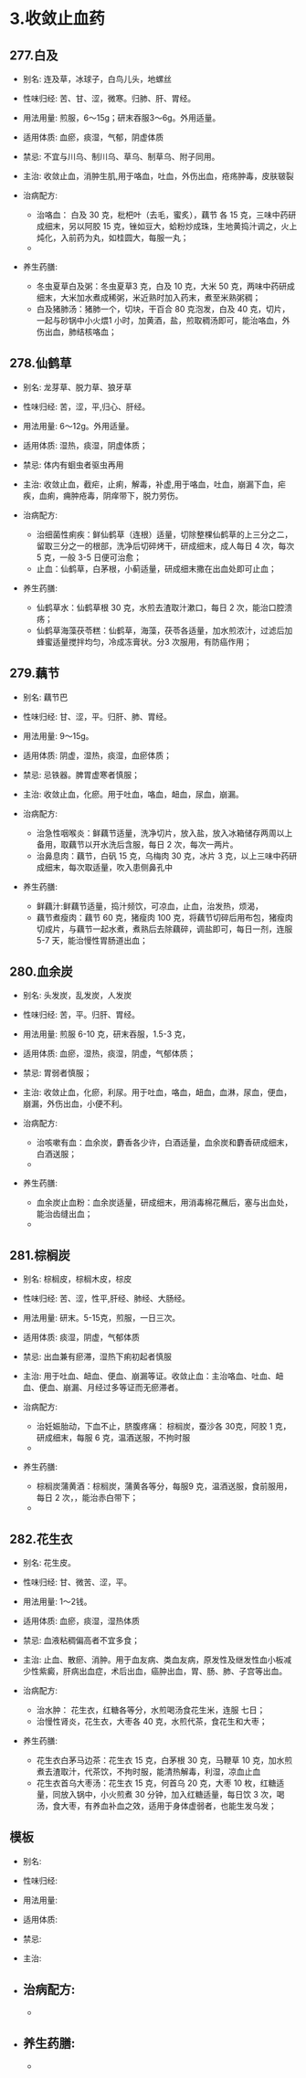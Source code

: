 # 3.收敛止血药



## 277.白及

- 别名: 连及草，冰球子，白鸟儿头，地螺丝
- 性味归经: 苦、甘、涩，微寒。归肺、肝、胃经。
- 用法用量:  煎服，6～15g；研末吞服3～6g。外用适量。
- 适用体质: 血瘀，痰湿，气郁，阴虚体质
- 禁忌: 不宜与川乌、制川乌、草乌、制草乌、附子同用。

- 主治: 收敛止血，消肿生肌,用于咯血，吐血，外伤出血，疮疡肿毒，皮肤皲裂
- 治病配方: 
  - 治咯血： 白及 30 克，枇杷叶（去毛，蜜炙），藕节 各 15 克，三味中药研成细末，另以阿胶 15 克，锉如豆大，蛤粉炒成珠，生地黄捣汁调之，火上炖化，入前药为丸，如桂圆大，每服一丸；
  - 
  
- 养生药膳: 
  -  冬虫夏草白及粥：冬虫夏草3 克，白及 10 克，大米 50 克，两味中药研成细末，大米加水煮成稀粥，米近熟时加入药末，煮至米熟粥稠；
  -  白及猪肺汤：猪肺一个，切块，干百合 80 克泡发，白及 40 克，切片，一起与砂锅中小火煨1 小时，加黄酒，盐，煎取稠汤即可，能治咯血，外伤出血，肺结核咯血；

## 278.仙鹤草

- 别名: 龙芽草、脱力草、狼牙草
- 性味归经: 苦，涩，平,归心、肝经。
- 用法用量:  6～12g。外用适量。
- 适用体质: 湿热，痰湿，阴虚体质；
- 禁忌: 体内有蛔虫者驱虫再用

- 主治: 收敛止血，截疟，止痢，解毒，补虚,用于咯血，吐血，崩漏下血，疟疾，血痢，痈肿疮毒，阴痒带下，脱力劳伤。
- 治病配方: 
  - 治细菌性痢疾：鲜仙鹤草（连根）适量，切除整棵仙鹤草的上三分之二，留取三分之一的根部，洗净后切碎烤干，研成细末，成人每日 4 次，每次 5 克，一般 3-5 日便可治愈；
  - 止血：仙鹤草，白茅根，小蓟适量，研成细末撒在出血处即可止血；
  
- 养生药膳: 
  -  仙鹤草水：仙鹤草根 30 克，水煎去渣取汁漱口，每日 2 次，能治口腔溃疡；
  -  仙鹤草海藻茯苓糕：仙鹤草，海藻，茯苓各适量，加水煎浓汁，过滤后加蜂蜜适量搅拌均匀，冷成冻膏状。分3 次服用，有防癌作用；



## 279.藕节

- 别名: 藕节巴
- 性味归经: 甘、涩，平。归肝、肺、胃经。
- 用法用量: 9～15g。
- 适用体质: 阴虚，湿热，痰湿，血瘀体质；
- 禁忌: 忌铁器。脾胃虚寒者慎服；

- 主治: 收敛止血，化瘀。用于吐血，咯血，衄血，尿血，崩漏。
- 治病配方: 
  - 治急性咽喉炎：鲜藕节适量，洗净切片，放入盐，放入冰箱储存两周以上备用，取藕节以开水洗后含服，每日 2 次，每次一两片。
  - 治鼻息肉：藕节，白矾 15 克，乌梅肉 30 克，冰片 3 克，以上三味中药研成细末，每次取适量，吹入患侧鼻孔中
  
- 养生药膳: 
  -  鲜藕汁:鲜藕节适量，捣汁频饮，可凉血，止血，治发热，烦渴，
  -  藕节煮瘦肉：藕节 60 克，猪瘦肉 100 克，将藕节切碎后用布包，猪瘦肉切成片，与藕节一起水煮，煮熟后去除藕碎，调盐即可，每日一剂，连服 5-7 天，能治慢性胃肠道出血；


## 280.血余炭

- 别名: 头发炭，乱发炭，人发炭
- 性味归经: 苦，平。归肝、胃经。
- 用法用量: 煎服 6-10 克，研末吞服，1.5-3 克，
- 适用体质: 血瘀，湿热，痰湿，阴虚，气郁体质；
- 禁忌: 胃弱者慎服；

- 主治: 收敛止血，化瘀，利尿。用于吐血，咯血，衄血，血淋，尿血，便血，崩漏，外伤出血，小便不利。

- 治病配方: 
  - 治咳嗽有血：血余炭，麝香各少许，白酒适量，血余炭和麝香研成细末，白酒送服；
  - 
  
- 养生药膳: 
  -  血余炭止血粉：血余炭适量，研成细末，用消毒棉花蘸后，塞与出血处，能治齿缝出血；
  -  



## 281.棕榈炭

- 别名: 棕榈皮，棕榈木皮，棕皮
- 性味归经: 苦、涩，性平,肝经、肺经、大肠经。
- 用法用量: 研末。5-15克，煎服，一日三次。
- 适用体质: 痰湿，阴虚，气郁体质
- 禁忌: 出血兼有瘀滞，湿热下痢初起者慎服

- 主治: 用于吐血、衄血、便血、崩漏等证。收敛止血：主治咯血、吐血、衄血、便血、崩漏、月经过多等证而无瘀滞者。
- 治病配方: 
  - 治妊娠胎动，下血不止，脐腹疼痛： 棕榈炭，蚕沙各 30克，阿胶 1 克，研成细末，每服 6 克，温酒送服，不拘时服
  - 
  
- 养生药膳: 
  -  棕榈炭蒲黄酒：棕榈炭，蒲黄各等分，每服9 克，温酒送服，食前服用，每日 2 次，，能治赤白带下；
  - 


## 282.花生衣

- 别名: 花生皮。
- 性味归经: 甘、微苦、涩，平。
- 用法用量: 1～2钱。
- 适用体质: 血瘀，痰湿，湿热体质
- 禁忌: 血液粘稠偏高者不宜多食；

- 主治: 止血、散瘀、消肿。用于血友病、类血友病，原发性及继发性血小板减少性紫癜，肝病出血症，术后出血，癌肿出血，胃、肠、肺、子宫等出血。
- 治病配方: 
  - 治水肿： 花生衣，红糖各等分，水煎喝汤食花生米，连服 七日；
  - 治慢性肾炎，花生衣，大枣各 40 克，水煎代茶，食花生和大枣；
  
- 养生药膳: 
  -  花生衣白茅马边茶：花生衣 15 克，白茅根 30 克，马鞭草 10 克，加水煎煮去渣取汁，代茶饮，不拘时服，能清热解毒，利湿，凉血止血
  -   花生衣首乌大枣汤：花生衣 15 克，何首乌 20 克，大枣 10 枚，红糖适量，同放入锅中，小火煎煮 30 分钟，加入红糖适量，每日饮 3 次，喝汤，食大枣，有养血补血之效，适用于身体虚弱者，也能生发乌发；







## 模板

- 别名: 
- 性味归经: 
- 用法用量: 
- 适用体质: 
- 禁忌: 

- 主治: 
- 治病配方: 
  - 
  - 
  
- 养生药膳: 
  -  
  -  

